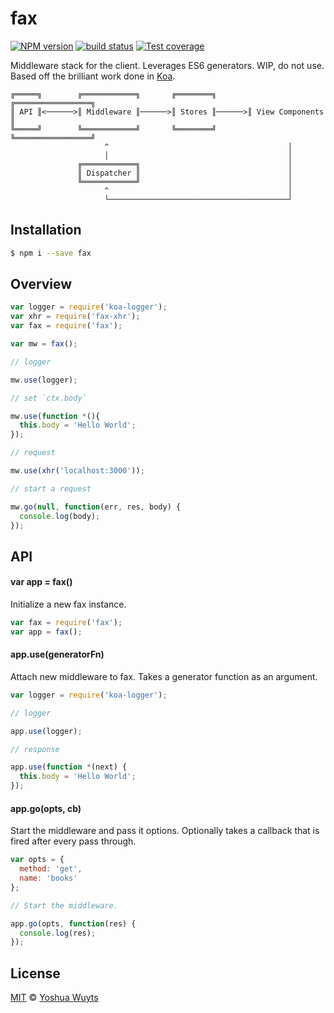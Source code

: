 # fax
[![NPM version][npm-image]][npm-url]
[![build status][travis-image]][travis-url]
[![Test coverage][coveralls-image]][coveralls-url]

Middleware stack for the client. Leverages ES6 generators. WIP, do not use.
Based off the brilliant work done in [Koa](http://koajs.com).
```
╔═════╗        ╔════════════╗       ╔════════╗       ╔═════════════════╗
║ API ║<──────>║ Middleware ║──────>║ Stores ║──────>║ View Components ║
╚═════╝        ╚════════════╝       ╚════════╝       ╚═════════════════╝
                     ^                                        │
                     │                                        │
               ╔════════════╗                                 │
               ║ Dispatcher ║                                 │
               ╚════════════╝                                 │
                     ^                                        │
                     └────────────────────────────────────────┘
```

## Installation
```bash
$ npm i --save fax
```

## Overview
```js
var logger = require('koa-logger');
var xhr = require('fax-xhr');
var fax = require('fax');

var mw = fax();

// logger

mw.use(logger);

// set `ctx.body`

mw.use(function *(){
  this.body = 'Hello World';
});

// request

mw.use(xhr('localhost:3000'));

// start a request

mw.go(null, function(err, res, body) {
  console.log(body);
});

```

## API
#### var app = fax()
Initialize a new fax instance.
```js
var fax = require('fax');
var app = fax();
```

#### app.use(generatorFn)
Attach new middleware to fax. Takes a generator function as an argument.
```js
var logger = require('koa-logger');

// logger

app.use(logger);

// response

app.use(function *(next) {
  this.body = 'Hello World';
});
```

#### app.go(opts, cb)
Start the middleware and pass it options. Optionally takes a callback that is fired
after every pass through.
```js
var opts = {
  method: 'get',
  name: 'books'
};

// Start the middleware.

app.go(opts, function(res) {
  console.log(res);
});
```

## License
[MIT](https://tldrlegal.com/license/mit-license) ©
[Yoshua Wuyts](yoshuawuyts.com)

[npm-image]: https://img.shields.io/npm/v/fax.svg?style=flat-square
[npm-url]: https://npmjs.org/package/fax
[travis-image]: https://img.shields.io/travis/yoshuawuyts/fax.svg?style=flat-square
[travis-url]: https://travis-ci.org/yoshuawuyts/fax
[coveralls-image]: https://img.shields.io/coveralls/yoshuawuyts/fax.svg?style=flat-square
[coveralls-url]: https://coveralls.io/r/yoshuawuyts/fax?branch=master
